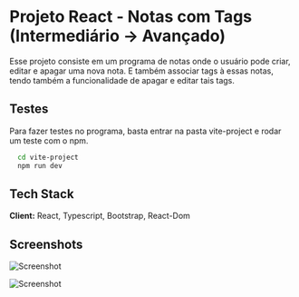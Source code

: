 # Projeto React - Notas com Tags (Intermediário -> Avançado)

Esse projeto consiste em um programa de notas onde o usuário pode criar, editar e apagar uma nova nota.
E também associar tags à essas notas, tendo também a funcionalidade de apagar e editar tais tags.




## Testes

Para fazer testes no programa, basta entrar na pasta vite-project e rodar um teste com o npm.

```bash
  cd vite-project 
  npm run dev
```


## Tech Stack

**Client:** React, Typescript, Bootstrap, React-Dom



## Screenshots

![Screenshot](https://i.imgur.com/mOjo5Mn.png)


![Screenshot](https://i.imgur.com/jdg7NjA.png)
